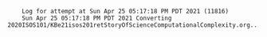         Log for attempt at Sun Apr 25 05:17:18 PM PDT 2021 (11816)
        Sun Apr 25 05:17:18 PM PDT 2021 Converting 2020ISOS101/KBe21isos201retStoryOfScienceComputationalComplexity.org...
